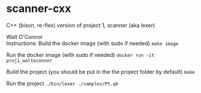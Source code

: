 # scanner-cxx
C++ (bison, re-flex) version of project 1, scanner (aka lexer)

Walt O'Connor	
Instructions:
Build the docker image (with sudo if needed)
`make image`

Run the docker image (with sudo if needed)
`docker run -it proj1_waltoconnor`

Build the project (you should be put in the the project folder by default)
`make`

Run the project
`./bin/lexer ./samples/Pt.qk`

